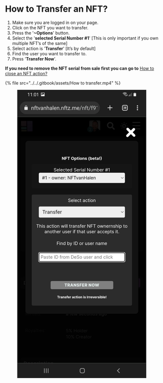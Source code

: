 # How to Transfer an NFT?

1. Make sure you are logged in on your page.
2. Click on the NFT you want to transfer.
3. Press the '**\~Options**' button.
4. Select the '**selected Serial Number #1**' \[This is only important if you own multiple NFT’s of the same]
5. Select action is '**Transfer**' \[It’s by default]
6. Find the user you want to transfer to.
7. Press '**Transfer Now**'.

**If you need to remove the NFT serial from sale first you can go to** [How to close an NFT action?](how-to-close-an-nft-auction.md)

{% file src="../../.gitbook/assets/How to transfer.mp4" %}

<figure><img src="../../.gitbook/assets/Transfer.jpg" alt=""><figcaption></figcaption></figure>
